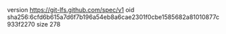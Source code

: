 version https://git-lfs.github.com/spec/v1
oid sha256:6cfd6b615a7d6f7b196a54eb8a6cae2301f0cbe1585682a81010877c933f2270
size 278
